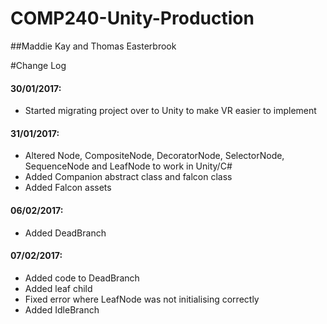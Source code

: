 # COMP240-Unity-Production
##Maddie Kay and Thomas Easterbrook

#Change Log
#### 30/01/2017:  
* Started migrating project over to Unity to make VR easier to implement  

#### 31/01/2017:  
* Altered Node, CompositeNode, DecoratorNode, SelectorNode, SequenceNode and LeafNode to work in Unity/C#
* Added Companion abstract class and falcon class
* Added Falcon assets

#### 06/02/2017:
* Added DeadBranch

#### 07/02/2017:
* Added code to DeadBranch
* Added leaf child
* Fixed error where LeafNode was not initialising correctly
* Added IdleBranch
